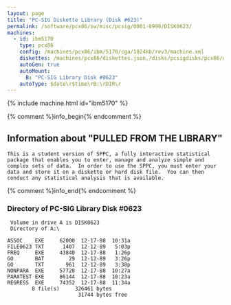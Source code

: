 ```yaml
---
layout: page
title: "PC-SIG Diskette Library (Disk #623)"
permalink: /software/pcx86/sw/misc/pcsig/0001-0999/DISK0623/
machines:
  - id: ibm5170
    type: pcx86
    config: /machines/pcx86/ibm/5170/cga/1024kb/rev3/machine.xml
    diskettes: /machines/pcx86/diskettes.json,/disks/pcsigdisks/pcx86/diskettes.json
    autoGen: true
    autoMount:
      B: "PC-SIG Library Disk #0623"
    autoType: $date\r$time\rB:\rDIR\r
---
```


{% include machine.html id="ibm5170" %}

{% comment %}info_begin{% endcomment %}

## Information about "PULLED FROM THE LIBRARY"

    This is a student version of SPPC, a fully interactive statistical
    package that enables you to enter, manage and analyze simple and
    complex sets of data.  In order to use the SPPC, you must enter your
    data and store it on a diskette or hard disk file.  You can then
    conduct any statistical analysis that is available.
{% comment %}info_end{% endcomment %}


### Directory of PC-SIG Library Disk #0623

     Volume in drive A is DISK0623
     Directory of A:\

    ASSOC    EXE     62000  12-17-88  10:31a
    FILE0623 TXT      1407  12-12-89   5:03p
    FREQ     EXE     43840  12-17-88   1:26p
    GO       BAT        29  12-12-89   3:26p
    GO       TXT       961  12-12-89   3:38p
    NONPARA  EXE     57728  12-17-88  10:27a
    PARATEST EXE     86144  12-17-88  10:23a
    REGRESS  EXE     74352  12-17-88  11:34a
            8 file(s)     326461 bytes
                           31744 bytes free
